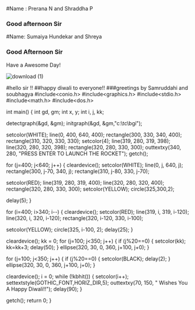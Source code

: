 #Name : Prerana N and Shraddha P
### Good afternoon Sir
#Name: Sumaiya Hundekar and Shreya
### Good Afternoon Sir
Have a Awesome Day!

![download (1)](https://user-images.githubusercontent.com/116154044/196647975-ed50db45-01c3-465a-bd6c-dde9d52ba45a.jpg)
 
 #hello sir !!
 ##happy diwali to everyone!!
 ###greetings by Samruddahi and soubhagya 
#include<conio.h>
#include<graphics.h>
#include<stdio.h>
#include<math.h>
#include<dos.h>

int main()
{
int gd, gm;
int x, y;
int i, j, kk;

detectgraph(&gd, &gm);
initgraph(&gd, &gm,"c:\\tc\\bgi");

setcolor(WHITE);
line(0, 400, 640, 400);
rectangle(300, 330, 340, 400);
rectangle(310, 320, 330, 330);
setcolor(4);
line(319, 280, 319, 398);
line(320, 280, 320, 398);
rectangle(320, 280, 330, 300);
outtextxy(340, 280, "PRESS ENTER TO LAUNCH THE ROCKET");
getch();

for (j=400; j<640; j++)
{
cleardevice();
setcolor(WHITE);
line(0, j, 640, j);
rectangle(300, j-70, 340, j);
rectangle(310, j-80, 330, j-70);

setcolor(RED);
line(319, 280, 319, 400);
line(320, 280, 320, 400);
rectangle(320, 280, 330, 300);
setcolor(YELLOW);
circle(325,300,2);

delay(5);
}

for (i=400; i>340; i--)
{
cleardevice();
setcolor(RED);
line(319, i, 319, i-120);
line(320, i, 320, i-120);
rectangle(320, i-120, 330, i-100);

setcolor(YELLOW);
circle(325, i-100, 2);
delay(25);
}

cleardevice();
kk = 0;
for (j=100; j<350; j++)
{
if (j%20==0)
{
setcolor(kk);
kk=kk+3;
delay(50);
}
ellipse(320, 30, 0, 360, j+100, j+0);
}

for (j=100; j<350; j++)
{
if (j%20==0)
{
setcolor(BLACK);
delay(2);
}
ellipse(320, 30, 0, 360, j+100, j+0);
}

cleardevice();
i = 0;
while (!kbhit())
{
setcolor(i++);
settextstyle(GOTHIC_FONT,HORIZ_DIR,5);
outtextxy(70, 150, " Wishes You A Happy Diwali!!");
delay(90);
}

getch();
return 0;
}
